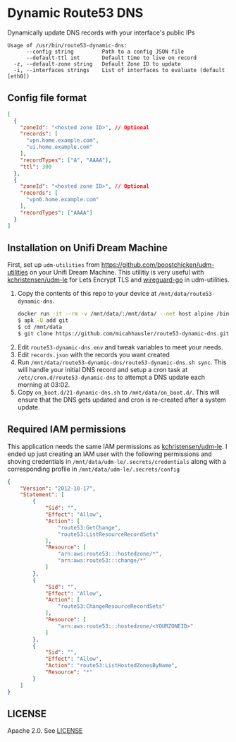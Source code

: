# Dynamic Route53 DNS

Dynamically update DNS records with your interface's public IPs

```
Usage of /usr/bin/route53-dynamic-dns:
      --config string         Path to a config JSON file
      --default-ttl int       Default time to live on record
  -z, --default-zone string   Default Zone ID to update
  -i, --interfaces strings    List of interfaces to evaluate (default [eth0])
```

## Config file format

```json
[
  {
    "zoneId": "<hosted zone ID>", // Optional
    "records": [
      "vpn.home.example.com",
      "ui.home.example.com"
    ],
    "recordTypes": ["A", "AAAA"],
    "ttl": 300
  },
  {
    "zoneId": "<hosted zone ID>", // Optional
    "records": [
      "vpn6.home.example.com"
    ],
    "recordTypes": ["AAAA"]
  }
]
```

## Installation on Unifi Dream Machine

First, set up `udm-utilities` from https://github.com/boostchicken/udm-utilities on your Unifi Dream Machine. This utilitiy is very useful with [kchristensen/udm-le](https://github.com/kchristensen/udm-le/) for Lets Encrypt TLS and [wireguard-go](https://github.com/boostchicken/udm-utilities/tree/master/wireguard-go) in udm-utilities.

1. Copy the contents of this repo to your device at `/mnt/data/route53-dynamic-dns`.
   ```sh
   docker run -it --rm -v /mnt/data/:/mnt/data/ --net host alpine /bin/sh
   $ apk -U add git
   $ cd /mnt/data
   $ git clone https://github.com/micahhausler/route53-dynamic-dns.git
   ```
2. Edit `route53-dynamic-dns.env` and tweak variables to meet your needs.
3. Edit `records.json` with the records you want created
4. Run `/mnt/data/route53-dynamic-dns/route53-dynamic-dns.sh sync`.
   This will handle your initial DNS record and setup a cron task at `/etc/cron.d/route53-dynamic-dns` to attempt a DNS update each morning at 03:02.
5. Copy `on_boot.d/21-dynamic-dns.sh` to `/mnt/data/on_boot.d/`.
   This will ensure that the DNS gets updated and cron is re-created after a system update.

## Required IAM permissions

This application needs the same IAM permissions as [kchristensen/udm-le](https://github.com/kchristensen/udm-le/).
I ended up just creating an IAM user with the following permissions and shoving credentials in `/mnt/data/udm-le/.secrets/credentials` along with a corresponding profile in `/mnt/data/udm-le/.secrets/config`

```json
{
    "Version": "2012-10-17",
    "Statement": [
        {
            "Sid": "",
            "Effect": "Allow",
            "Action": [
                "route53:GetChange",
                "route53:ListResourceRecordSets"
            ],
            "Resource": [
                "arn:aws:route53:::hostedzone/*",
                "arn:aws:route53:::change/*"
            ]
        },
        {
            "Sid": "",
            "Effect": "Allow",
            "Action": [
                "route53:ChangeResourceRecordSets"
            ],
            "Resource": [
                "arn:aws:route53:::hostedzone/<YOURZONEID>"
            ]
        },
        {
            "Sid": "",
            "Effect": "Allow",
            "Action": "route53:ListHostedZonesByName",
            "Resource": "*"
        }
    ]
}
```

## LICENSE

Apache 2.0. See [LICENSE](LICENSE)
